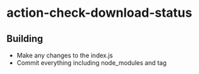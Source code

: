 # action-check-download-status

## Building

* Make any changes to the index.js
* Commit everything including node_modules and tag
